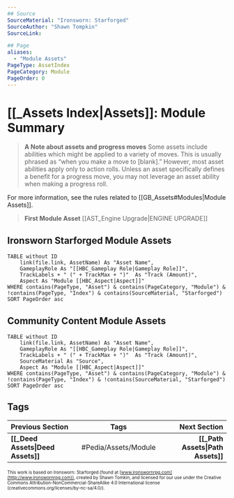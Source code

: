 ```yaml
---
## Source
SourceMaterial: "Ironsworn: Starforged"
SourceAuthor: "Shawn Tompkin"
SourceLink: 

## Page
aliases:
  - "Module Assets"
PageType: AssetIndex
PageCategory: Module
PageOrder: 0
---
```

# [[_Assets Index|Assets]]: Module Summary
> **A Note about assets and progress moves**
> Some assets include abilities which might be applied to a variety of moves. This is usually phrased as “when you make a move to [blank].” However, most asset abilities apply only to action rolls. Unless an asset specifically defines a benefit for a progress move, you may not leverage an asset ability when making a progress roll.

For more information, see the rules related to [[GB_Assets#Modules|Module Assets]].

> **First Module Asset**
> [[AST_Engine Upgrade|ENGINE UPGRADE]]

## Ironsworn Starforged Module Assets
```dataview
TABLE without ID
	link(file.link, AssetName) As "Asset Name",
	GameplayRole As "[[HBC_Gameplay Role|Gameplay Role]]",
	TrackLabels + " (" + TrackMax + ")"  As "Track (Amount)",
	Aspect As "Module [[HBC_Aspect|Aspect]]"
WHERE contains(PageType, "Asset") & contains(PageCategory, "Module") & !contains(PageType, "Index") & contains(SourceMaterial, "Starforged")
SORT PageOrder asc
```

## Community Content Module Assets
```dataview
TABLE without ID
	link(file.link, AssetName) As "Asset Name",
	GameplayRole As "[[HBC_Gameplay Role|Gameplay Role]]",
	TrackLabels + " (" + TrackMax + ")"  As "Track (Amount)",
	SourceMaterial As "Source",
	Aspect As "Module [[HBC_Aspect|Aspect]]"
WHERE contains(PageType, "Asset") & contains(PageCategory, "Module") & !contains(PageType, "Index") & !contains(SourceMaterial, "Starforged")
SORT PageOrder asc
```

## Tags
| Previous Section | Tags | Next Section |
|:--- |:---:| ---:|
| **[[_Deed Assets\|Deed Assets]]** | #Pedia/Assets/Module | **[[_Path Assets\|Path Assets]]** |

<font size=-2>This work is based on Ironsworn: Starforged (found at [www.ironswornrpg.com](http://www.ironswornrpg.com)), created by Shawn Tomkin, and licensed for our use under the Creative Commons Attribution-NonCommercial-ShareAlike 4.0 International license  (creativecommons.org/licenses/by-nc-sa/4.0/).</font>
